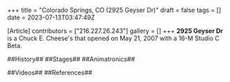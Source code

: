 +++
title = "Colorado Springs, CO (2925 Geyser Dr)"
draft = false
tags = []
date = 2023-07-13T03:47:49Z

[Article]
contributors = ["216.227.26.243"]
gallery = []
+++
**2925 Geyser Dr** is a Chuck E. Cheese's that opened on May 21, 2007 with a 16-M Studio C Beta.

##History##
##Stages##
##Animatronics##

##Videos##
##References##